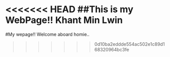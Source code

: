 <<<<<<< HEAD
##This is my WebPage!! Khant Min Lwin
=======
#My wepage!! Welcome aboard homie..
>>>>>>> 0d10ba2eddde554ac502e1c89d168320964bc3fe
